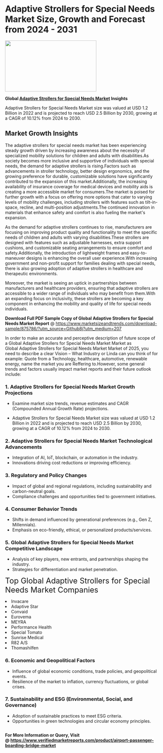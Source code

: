 <H1>Adaptive Strollers for Special Needs Market Size, Growth and Forecast from 2024 - 2031</H1><img class="aligncenter size-medium wp-image-584254" src="https://thirdeyenews.in/wp-content/uploads/2024/09/Global-Market-Research-300x168.jpeg" alt="" width="300" height="168" /><p><strong>Global&nbsp;<a href="https://www.marketsizeandtrends.com/download-sample/875786/?utm_source=Github8j?utm_medium=207">Adaptive Strollers for Special Needs Market</a> Insights</strong></p><p>Adaptive Strollers for Special Needs Market size was valued at USD 1.2 Billion in 2022 and is projected to reach USD 2.5 Billion by 2030, growing at a CAGR of 10.12% from 2024 to 2030.</p><p><h2>Market Growth Insights</h2> <p>The adaptive strollers for special needs market has been experiencing steady growth driven by increasing awareness about the necessity of specialized mobility solutions for children and adults with disabilities.As society becomes more inclusive and supportive of individuals with special needs, the demand for adaptive strollers is rising.Factors such as advancements in stroller technology, better design ergonomics, and the growing preference for durable, customizable solutions have significantly contributed to the expansion of this market.Additionally, the increasing availability of insurance coverage for medical devices and mobility aids is creating a more accessible market for consumers.The market is poised for further growth with a focus on offering more options that cater to varying levels of mobility challenges, including strollers with features such as tilt-in-space, recline, and multi-position adjustments.The continued innovation in materials that enhance safety and comfort is also fueling the market's expansion.</p> <p>As the demand for adaptive strollers continues to rise, manufacturers are focusing on improving product quality and functionality to meet the specific needs of children and adults with varying disabilities.These strollers are designed with features such as adjustable harnesses, extra support cushions, and customizable seating arrangements to ensure comfort and safety.Additionally, the introduction of lightweight frames and easy-to-maneuver designs is enhancing the overall user experience.With increasing government and non-profit support for families dealing with special needs, there is also growing adoption of adaptive strollers in healthcare and therapeutic environments.</p> <p>Moreover, the market is seeing an uptick in partnerships between manufacturers and healthcare providers, ensuring that adaptive strollers are accessible to a wider range of individuals who may benefit from them.With an expanding focus on inclusivity, these strollers are becoming a key component in enhancing the mobility and quality of life for special needs individuals.</p> <p><span class=""><strong>Download Full PDF Sample Copy of Global Adaptive Strollers for Special Needs Market Report</strong> @ <a href="https://www.marketsizeandtrends.com/download-sample/875786/?utm_source=Github8j?utm_medium=207" target="_blank">https://www.marketsizeandtrends.com/download-sample/875786/?utm_source=Github8j?utm_medium=207</a></span></p><p>In order to make an accurate and perceptive description of future scope of a Global&nbsp;Adaptive Strollers for Special Needs Market Market as Global&nbsp;Adaptive Strollers for Special Needs Market Market of 2025, you need to describe a clear Vision &ndash; What Industry or Linda can you think of for example: Quote from a Technology, healthcare, automotive, renewable energy, name the market you are Reffering to.However, some general trends and factors usually impact market reports and their future outlook include:</p><h3>1.&nbsp;<strong>Adaptive Strollers for Special Needs Market Growth Projections</strong></h3><ul><li>Examine market size trends, revenue estimates and CAGR (Compounded Annual Growth Rate) projections.</li><li><p>Adaptive Strollers for Special Needs Market size was valued at USD 1.2 Billion in 2022 and is projected to reach USD 2.5 Billion by 2030, growing at a CAGR of 10.12% from 2024 to 2030.</p></li></ul><h3>2.&nbsp;<strong>Adaptive Strollers for Special Needs Market Technological Advancements</strong></h3><ul><li>Integration of AI, IoT, blockchain, or automation in the industry.</li><li>Innovations driving cost reductions or improving efficiency.</li></ul><h3>3.&nbsp;<strong>Regulatory and Policy Changes</strong></h3><ul><li>Impact of global and regional regulations, including sustainability and carbon-neutral goals.</li><li>Compliance challenges and opportunities tied to government initiatives.</li></ul><h3>4.&nbsp;<strong>Consumer Behavior Trends</strong></h3><ul><li>Shifts in demand influenced by generational preferences (e.g., Gen Z, Millennials).</li><li>Emphasis on eco-friendly, ethical, or personalized products/services.</li></ul><h3>5.&nbsp;<strong>Global Adaptive Strollers for Special Needs Market Competitive Landscape</strong></h3><ul><li>Analysis of key players, new entrants, and partnerships shaping the industry.</li><li>Strategies for differentiation and market penetration.</li></ul><p data-pm-slice="1 1 []"><span style="color: inherit; font-family: inherit; font-size: 25px;">Top Global Adaptive Strollers for Special Needs Market Companies</span></p><div class="" data-test-id=""><p><li>Invacare</li><li> Adaptive Star</li><li> Convaid</li><li> Eurovema</li><li> MEYRA</li><li> Performance Health</li><li> Special Tomato</li><li> Sunrise Medical</li><li> R82 A/S</li><li> Thomashilfen</li></p></div><h3>6.&nbsp;<strong>Economic and Geopolitical Factors</strong></h3><ul><li>Influence of global economic conditions, trade policies, and geopolitical events.</li><li>Resilience of the market to inflation, currency fluctuations, or global crises.</li></ul><h3>7.&nbsp;<strong>Sustainability and ESG (Environmental, Social, and Governance)</strong></h3><ul><li>Adoption of sustainable practices to meet ESG criteria.</li><li>Opportunities in green technologies and circular economy principles.</li></ul><h2><strong style="font-size: 14px;">For More Information or Query, Visit @&nbsp;</strong><a style="background-color: #ffffff; font-size: 14px;" href="https://www.marketsizeandtrends.com/report/adaptive-strollers-for-special-needs-market/" target="_blank">https://www.verifiedmarketreports.com/product/airport-passenger-boarding-bridge-market</a></h2>